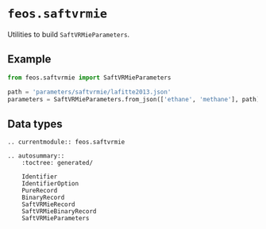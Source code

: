 # `feos.saftvrmie`

Utilities to build `SaftVRMieParameters`.

## Example

```python
from feos.saftvrmie import SaftVRMieParameters

path = 'parameters/saftvrmie/lafitte2013.json'
parameters = SaftVRMieParameters.from_json(['ethane', 'methane'], path)
```

## Data types

```{eval-rst}
.. currentmodule:: feos.saftvrmie

.. autosummary::
    :toctree: generated/

    Identifier
    IdentifierOption
    PureRecord
    BinaryRecord
    SaftVRMieRecord
    SaftVRMieBinaryRecord
    SaftVRMieParameters
```
